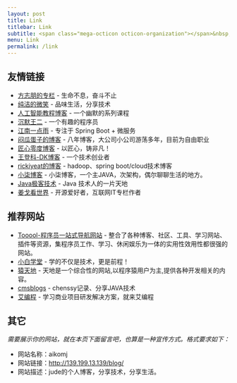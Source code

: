 ```yaml
---
layout: post
title: Link
titlebar: Link
subtitle: <span class="mega-octicon octicon-organization"></span>&nbsp;&nbsp; Resource link
menu: Link
permalink: /link
---
```


## 友情链接

- [方志朋的专栏](https://www.fangzhipeng.com) - 生命不息，奋斗不止
- [纯洁的微笑](http://www.ityouknow.com) - 品味生活，分享技术
- [人工智能教程博客](http://www.captainbed.net/blog-neo) - 一个幽默的系列课程
- [沉默王二](http://www.itwanger.com) - 一个有趣的程序员
- [江南一点雨](https://www.javaboy.org/) - 专注于 Spring Boot + 微服务
- [闷瓜蛋子的博客](https://fookwood.com) - 八年博客，大公司小公司游荡多年，目前为自由职业
- [匠心零度博客](http://www.jiangxinlingdu.com/) - 以匠心，铸非凡！ 
- [王登科-DK博客](http://www.wdk.pw) - 一个技术创业者  
- [rickiyeat的博客](http://blog.csdn.net/rickiyeat) - hadoop、spring boot/cloud技术博客   
- [小柒博客](https://blog.52itstyle.vip) - 小柒博客，一个主JAVA，次架构，偶尔聊聊生活的地方。
- [Java极客技术](http://www.justdojava.com) - Java 技术人的一片天地
- [姜戈看世界](https://www.jianshu.com/u/85c6c3dcbb4f) - 开源爱好者，互联网IT专栏作者

## 推荐网站
- [Tooool-程序员一站式导航网站](http://tooool.org/) - 整合了各种博客、社区、工具、学习网站、插件等资源，集程序员工作、学习、休闲娱乐为一体的实用性效用性都很强的网站。
- [小白学堂](http://www.itmind.net/) - 学的不仅是技术，更是前程！
- [猿天地](http://cxytiandi.com/) - 天地是一个综合性的网站,以程序猿用户为主,提供各种开发相关的内容。
- [cmsblogs](http://cmsblogs.com/) - chenssy记录、分享JAVA技术 
- [艾编程](https://www.icodingedu.com/) - 学习商业项目研发解决方案，就来艾编程

<!-- 
## 个人链接

- [aikomj](http://139.199.13.139/blog/) - 个人独立博客
- [github](https://github.com/aikomj) -  我分享代码的地方 -->


## 其它  

*需要展示你的网站，就在本页下面留言吧，也算是一种宣传方式。格式要求如下：*

- 网站名称：aikomj  
- 网站链接：http://139.199.13.139/blog/
- 网站描述：jude的个人博客，分享技术，分享生活。  


